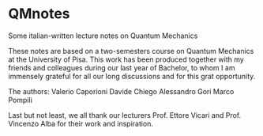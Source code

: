 # QMnotes
Some italian-written lecture notes on Quantum Mechanics

These notes are based on a two-semesters course on Quantum Mechanics at the University of Pisa.
This work has been produced together with my friends and colleagues during our last year of Bachelor, to whom I am immensely grateful for all our long discussions and for this grat opportunity.

The authors:
Valerio Caporioni
Davide Chiego 
Alessandro Gori
Marco Pompili

Last but not least, we all thank our lecturers Prof. Ettore Vicari and Prof. Vincenzo Alba for their work and inspiration.
